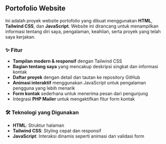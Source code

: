 ## Portofolio Website  

Ini adalah proyek website portofolio yang dibuat menggunakan **HTML**, **Tailwind CSS**, dan **JavaScript**. Website ini dirancang untuk menampilkan informasi tentang diri saya, pengalaman, keahlian, serta proyek yang telah saya kerjakan.  

### ✨ Fitur  
- **Tampilan modern & responsif** dengan Tailwind CSS  
- **Bagian tentang saya** yang mencakup deskripsi singkat dan informasi kontak  
- **Daftar proyek** dengan detail dan tautan ke repository GitHub  
- **Animasi interaktif** menggunakan JavaScript untuk pengalaman pengguna yang lebih menarik  
- **Form kontak** sederhana untuk menerima pesan dari pengunjung
- Integrasi **PHP Mailer** untuk mengaktifkan fitur form kontak

### 🛠 Teknologi yang Digunakan  
- **HTML**: Struktur halaman  
- **Tailwind CSS**: Styling cepat dan responsif  
- **JavaScript**: Interaksi dinamis seperti animasi dan validasi form  
